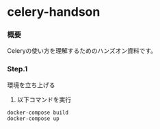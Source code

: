 # celery-handson
### 概要
 Celeryの使い方を理解するためのハンズオン資料です。
  
### Step.1
環境を立ち上げる
1. 以下コマンドを実行

```
docker-compose build
docker-compose up
```
